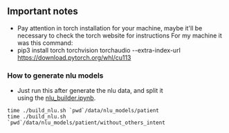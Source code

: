 ## Important notes
- Pay attention in torch installation for your machine,
maybe it'll be necessary to check the torch website for instructions
For my machine it was this command:
- pip3 install torch torchvision torchaudio --extra-index-url https://download.pytorch.org/whl/cu113


### How to generate nlu models

- Just run this after generate the nlu data, and split it\
using the [nlu_builder.ipynb](notebooks/nlu_builder.ipynb).

```shell
time ./build_nlu.sh `pwd`/data/nlu_models/patient
time ./build_nlu.sh `pwd`/data/nlu_models/patient/without_others_intent
```

